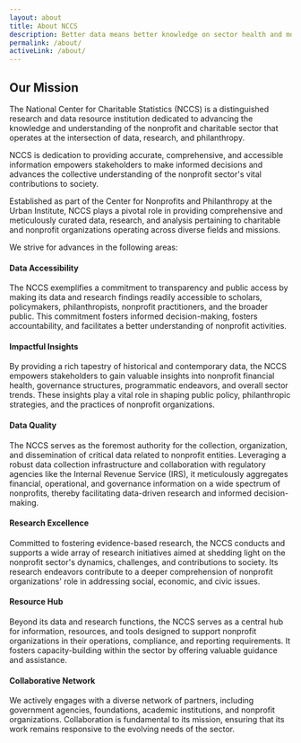 ```yaml
---
layout: about
title: About NCCS
description: Better data means better knowledge on sector health and more opportunities to advance evidence-based philanthopy.
permalink: /about/
activeLink: /about/
---
```



## Our Mission 

The National Center for Charitable Statistics (NCCS) is a distinguished research and data resource institution dedicated to advancing the knowledge and understanding of the nonprofit and charitable sector that operates at the intersection of data, research, and philanthropy. 

NCCS is dedication to providing accurate, comprehensive, and accessible information empowers stakeholders to make informed decisions and advances the collective understanding of the nonprofit sector's vital contributions to society.

Established as part of the Center for Nonprofits and Philanthropy at the Urban Institute, NCCS plays a pivotal role in providing comprehensive and meticulously curated data, research, and analysis pertaining to charitable and nonprofit organizations operating across diverse fields and missions. 

We strive for advances in the following areas: 

#### Data Accessibility 

The NCCS exemplifies a commitment to transparency and public access by making its data and research findings readily accessible to scholars, policymakers, philanthropists, nonprofit practitioners, and the broader public. This commitment fosters informed decision-making, fosters accountability, and facilitates a better understanding of nonprofit activities.

#### Impactful Insights 

By providing a rich tapestry of historical and contemporary data, the NCCS empowers stakeholders to gain valuable insights into nonprofit financial health, governance structures, programmatic endeavors, and overall sector trends. These insights play a vital role in shaping public policy, philanthropic strategies, and the practices of nonprofit organizations.

#### Data Quality 

The NCCS serves as the foremost authority for the collection, organization, and dissemination of critical data related to nonprofit entities. Leveraging a robust data collection infrastructure and collaboration with regulatory agencies like the Internal Revenue Service (IRS), it meticulously aggregates financial, operational, and governance information on a wide spectrum of nonprofits, thereby facilitating data-driven research and informed decision-making.

#### Research Excellence 

Committed to fostering evidence-based research, the NCCS conducts and supports a wide array of research initiatives aimed at shedding light on the nonprofit sector's dynamics, challenges, and contributions to society. Its research endeavors contribute to a deeper comprehension of nonprofit organizations' role in addressing social, economic, and civic issues.

#### Resource Hub

Beyond its data and research functions, the NCCS serves as a central hub for information, resources, and tools designed to support nonprofit organizations in their operations, compliance, and reporting requirements. It fosters capacity-building within the sector by offering valuable guidance and assistance.

#### Collaborative Network

We actively engages with a diverse network of partners, including government agencies, foundations, academic institutions, and nonprofit organizations. Collaboration is fundamental to its mission, ensuring that its work remains responsive to the evolving needs of the sector.




